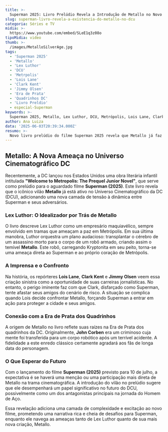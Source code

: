 ```yaml
---
title: >-
  Superman 2025: Livro Prelúdio Revela a Introdução de Metallo no Novo Universo DC
slug: superman-livro-revela-a-existencia-do-metallo-no-dcu
categoria: Séries e TV
midia: >-
  https://www.youtube.com/embed/SLeE1q3z08o
tipoMidia: video
thumb: >-
  /images/MetalloSilverAge.jpg
tags:
  - 'Superman 2025'
  - 'Metallo'
  - 'Lex Luthor'
  - 'DCU'
  - 'Metrpolis'
  - 'Lois Lane'
  - 'Clark Kent'
  - 'Jimmy Olsen'
  - 'Era de Prata'
  - 'Quadrinhos DC'
  - 'Livro Preldio'
  - especial-Superman
keywords: >-
  Superman 2025, Metallo, Lex Luthor, DCU, Metrópolis, Lois Lane, Clark Kent, Jimmy Olsen, Era de Prata, Quadrinhos DC, Livro Prelúdio
author: Ana Luiza
data: '2025-06-03T20:39:34.000Z'
resumo: >-
  Novo livro prelúdio do filme Superman 2025 revela que Metallo já faz parte do Universo DC, enfrentando o Homem de Aço após plano ousado de Lex Luthor. Descubra como a narrativa se conecta às origens clássicas do vilão nos quadrinhos.
---
```


## Metallo: A Nova Ameaça no Universo Cinematográfico DC

Recentemente, a DC lançou nos Estados Unidos uma obra literária infantil intitulada **"Welcome to Metropolis: The Prequel Junior Novel"**, que serve como prelúdio para o aguardado filme **Superman (2025)**. Este livro revela que o icônico vilão **Metallo** já está ativo no Universo Cinematográfico da DC (DCU), adicionando uma nova camada de tensão à dinâmica entre Superman e seus adversários.

### Lex Luthor: O Idealizador por Trás de Metallo

O livro descreve Lex Luthor como um empresário maquiavélico, sempre envolvido em tramas que ameaçam a paz em Metrópolis. Em sua última manobra, Luthor orquestra um plano audacioso: transplantar o cérebro de um assassino morto para o corpo de um robô armado, criando assim o temível **Metallo**. Este robô, carregando Kryptonita em seu peito, torna-se uma ameaça direta ao Superman e ao próprio coração de Metrópolis.

### A Imprensa e o Confronto

Na história, os repórteres **Lois Lane**, **Clark Kent** e **Jimmy Olsen** veem essa criação sinistra como a oportunidade de suas carreiras jornalísticas. No entanto, o perigo iminente faz com que Clark, disfarçado como Superman, tente afastar seus amigos do cenário de risco. A situação se complica quando Lois decide confrontar Metallo, forçando Superman a entrar em ação para proteger a cidade e seus amigos.

### Conexão com a Era de Prata dos Quadrinhos

A origem de Metallo no livro reflete suas raízes na Era de Prata dos quadrinhos da DC. Originalmente, **John Corben** era um criminoso cuja mente foi transferida para um corpo robótico após um terrível acidente. A fidelidade a este enredo clássico certamente agradará aos fãs de longa data do personagem.

### O Que Esperar do Futuro

Com o lançamento do filme **Superman (2025)** previsto para 10 de julho, a expectativa é se haverá uma menção ou uma participação mais direta de Metallo na trama cinematográfica. A introdução do vilão no prelúdio sugere que ele desempenhará um papel significativo no futuro do DCU, possivelmente como um dos antagonistas principais na jornada do Homem de Aço.

Essa revelação adiciona uma camada de complexidade e excitação ao novo filme, prometendo uma narrativa rica e cheia de desafios para Superman, enquanto ele navega as ameaças tanto de Lex Luthor quanto de sua mais nova criação, Metallo.
